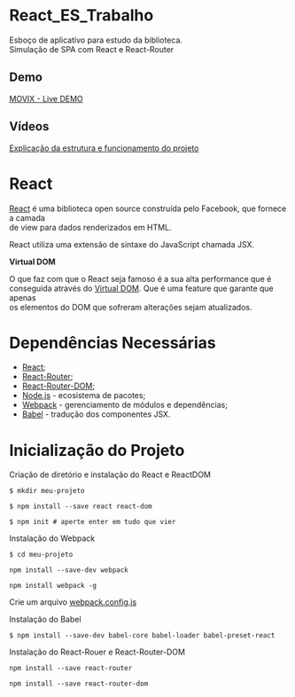 # React_ES_Trabalho
Esboço de aplicativo para estudo da biblioteca.<br>
Simulação de SPA com React e React-Router

## Demo
[MOVIX - Live DEMO](https://movix-movies.000webhostapp.com/)


## Vídeos

[Explicação da estrutura e funcionamento do projeto](https://www.youtube.com/watch?v=LF3GsXNsxQQ&list=PLrx5t5XxtYJCDvISOArZj8PYPXn27bjEr)





# React #

[React](https://facebook.github.io/react/) é uma biblioteca open source construída pelo Facebook, que fornece a camada<br>
de view para dados renderizados em HTML.

React utiliza uma extensão de sintaxe do JavaScript chamada JSX.

 **Virtual DOM**
 
 O que faz com que o React seja famoso é a sua alta performance que é<br>
 conseguida através do [Virtual DOM](https://www.codecademy.com/articles/react-virtual-dom). Que é uma feature que garante que apenas<br>
 os elementos do DOM que sofreram alterações sejam atualizados.
 
 # Dependências Necessárias #
 
  - [React](https://facebook.github.io/react/);
  - [React-Router](https://www.npmjs.com/package/react-router);
  - [React-Router-DOM](https://www.npmjs.com/package/react-router-dom);
  - [Node.js](https://nodejs.org/en/) - ecosistema de pacotes;
  - [Webpack](https://webpack.github.io/) - gerenciamento de módulos e dependências;
  - [Babel](https://babeljs.io/) - tradução dos componentes JSX.
  
 
# Inicialização do Projeto #

Criação de diretório e instalação do React e ReactDOM

 ``` $ mkdir meu-projeto ```
 
 ``` $ npm install --save react react-dom ```
 
 ``` $ npm init # aperte enter em tudo que vier ```
 
 Instalação do Webpack
 
``` $ cd meu-projeto ```

``` npm install --save-dev webpack ```

``` npm install webpack -g ```

Crie um arquivo [webpack.config.js](https://github.com/brunaNobre/React_ES_Trabalho/blob/master/webpack.config.js)

Instalação do Babel

``` $ npm install --save-dev babel-core babel-loader babel-preset-react ```

Instalação do React-Rouer e React-Router-DOM

``` npm install --save react-router ```

``` npm install --save react-router-dom ```




